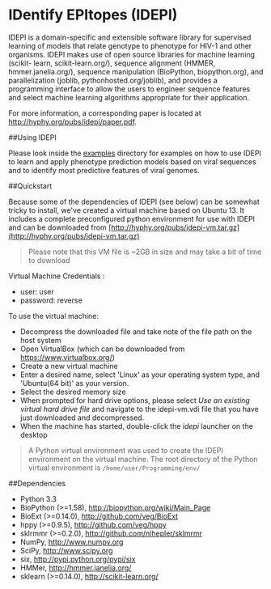 # IDentify EPItopes (IDEPI)

IDEPI is a domain-specific and extensible software library for supervised
learning of models that relate genotype to phenotype for HIV-1 and other
organisms.  IDEPI makes use of open source libraries for machine learning
(scikit- learn, scikit-learn.org/), sequence alignment (HMMER,
hmmer.janelia.org/), sequence manipulation (BioPython, biopython.org), and
parallelization (joblib, pythonhosted.org/joblib), and provides a programming
interface to allow the users to engineer sequence features and select machine
learning algorithms appropriate for their application.

For more information, a corresponding paper is located at
http://hyphy.org/pubs/idepi/paper.pdf. 


##Using IDEPI

Please look inside the [examples](/examples) directory for examples on how
to use IDEPI to learn and apply phenotype prediction models based on viral
sequences and to identify most predictive features of viral genomes.

 
##Quickstart

Because some of the dependencies of IDEPI (see below) can be somewhat tricky to
install, we've created a virtual machine based on Ubuntu 13. It includes a
complete preconfigured python environment for use with IDEPI and can be
downloaded from [http://hyphy.org/pubs/idepi-vm.tar.gz](http://hyphy.org/pubs/idepi-vm.tar.gz)

> Please note that this VM file is ~2GB in size and may take a bit of 
> time to download

Virtual Machine Credentials : 
- user: user
- password: reverse

To use the virtual machine:

- Decompress the downloaded file and take note of the file path on the host system
- Open VirtualBox (which can be downloaded from <https://www.virtualbox.org/>)
- Create a new virtual machine
- Enter a desired name, select 'Linux' as your operating system type, and 'Ubuntu(64 bit)' as your version.
- Select the desired memory size
- When prompted for hard drive options, please select *Use an existing virtual hard drive file* and navigate to the idepi-vm.vdi file that you have just downloaded and decompressed.
- When the machine has started, double-click the _idepi_ launcher on the desktop

> A Python virtual environment was used to create the IDEPI environment on the
> virtual machine. The root directory of the Python virtual environment is
> <code>/home/user/Programming/env/</code>


##Dependencies

- Python 3.3
- BioPython (>=1.58), <http://biopython.org/wiki/Main_Page>
- BioExt (>=0.14.0), <http://github.com/veg/BioExt>
- hppy (>=0.9.5), <http://github.com/veg/hppy>
- sklrmmr (>=0.2.0), <http://github.com/nlhepler/sklmrmr>
- NumPy, <http://www.numpy.org>
- SciPy, <http://www.scipy.org>
- six, <http://pypi.python.org/pypi/six>
- HMMer, <http://hmmer.janelia.org/>
- sklearn (>=0.14.0), <http://scikit-learn.org/> 

